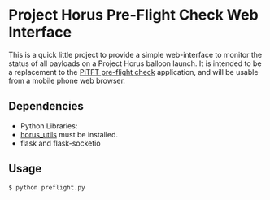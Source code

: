 # Project Horus Pre-Flight Check Web Interface
This is a quick little project to provide a simple web-interface to monitor the status of all payloads on a Project Horus balloon launch. It is intended to be a replacement to the [PiTFT pre-flight check](https://github.com/projecthorus/horus_utils/blob/master/apps/other/pre_flight_check.py) application, and will be usable from a mobile phone web browser.


## Dependencies
* Python Libraries:
 * [horus_utils](https://github.com/projecthorus/horus_utils/tree/master/apps/other) must be installed.
 * flask and flask-socketio

## Usage
```
$ python preflight.py
```

